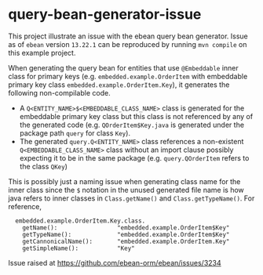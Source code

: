 # query-bean-generator-issue

This project illustrate an issue with the ebean query bean generator. Issue as of `ebean` version `13.22.1` can be reproduced by running `mvn compile` on this example project.

When generating the query bean for entities that use `@Embeddable` inner class for primary keys (e.g. `embedded.example.OrderItem` with embeddable primary key class `embedded.example.OrderItem.Key`), it generates the following non-compilable code.
 * A `Q<ENTITY_NAME>$<EMBEDDABLE_CLASS_NAME>` class is generated for the embeddable primary key class but this class is not referenced by any of the generated code (e.g. `QOrderItem$Key.java` is generated under the package path `query` for class `Key`).
 * The generated `query.Q<ENTITY_NAME>` class references a non-existent `Q<EMBEDDABLE_CLASS_NAME>` class without an import clause possibly expecting it to be in the same package (e.g. `query.QOrderItem` refers to the class `QKey`)

This is possibly just a naming issue when generating class name for the inner class since the `$` notation in the unused generated file name is how java refers to inner classes in `Class.getName()` and `Class.getTypeName()`. For reference,
```
  embedded.example.OrderItem.Key.class.
    getName():                 "embedded.example.OrderItem$Key"
    getTypeName():             "embedded.example.OrderItem$Key"
    getCannonicalName():       "embedded.example.OrderItem.Key"
    getSimpleName():           "Key"
```

Issue raised at https://github.com/ebean-orm/ebean/issues/3234
